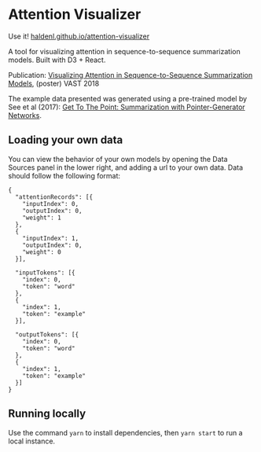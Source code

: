 # Attention Visualizer

Use it! [haldenl.github.io/attention-visualizer](haldenl.github.io/attention-visualizer)

A tool for visualizing attention in sequence-to-sequence summarization models. Built with D3 + React.

Publication:
[Visualizing Attention in Sequence-to-Sequence Summarization Models](haldenl.com/papers/2018-vast-attention), (poster) VAST 2018

The example data presented was generated using a pre-trained model by See et al (2017): [Get To The Point: Summarization with Pointer-Generator Networks](https://arxiv.org/pdf/1704.04368.pdf).

## Loading your own data

You can view the behavior of your own models by opening the Data Sources panel in the lower right, and adding a url to your own data. Data should follow the following format:

```
{
  "attentionRecords": [{
    "inputIndex": 0,
    "outputIndex": 0,
    "weight": 1
  }, 
  {
    "inputIndex": 1,
    "outputIndex": 0,
    "weight": 0
  }],

  "inputTokens": [{
    "index": 0,
    "token": "word"
  }, 
  {
    "index": 1,
    "token": "example"
  }],

  "outputTokens": [{
    "index": 0,
    "token": "word"
  }, 
  {
    "index": 1,
    "token": "example"
  }]
}
```

## Running locally
Use the command `yarn` to install dependencies, then `yarn start` to run a local instance.
